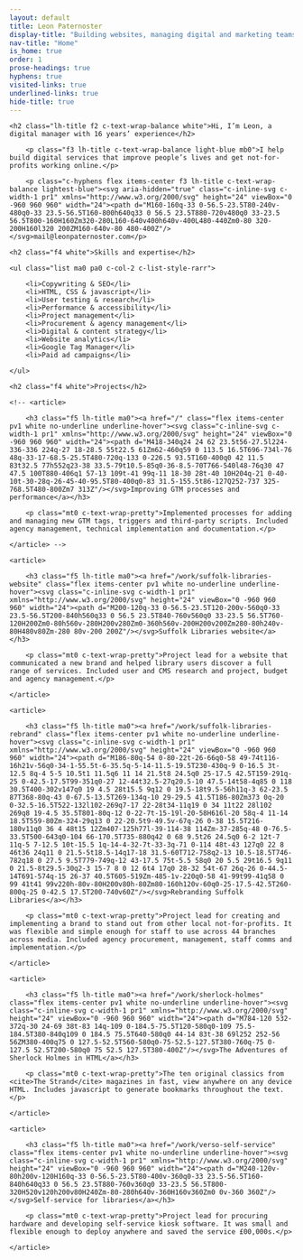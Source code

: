 ```yaml
---
layout: default
title: Leon Paternoster
display-title: "Building websites, managing digital and marketing teams and project managing complex digital projects since 2008."
nav-title: "Home"
is_home: true
order: 1
prose-headings: true
hyphens: true
visited-links: true
underlined-links: true
hide-title: true
---
```


<section class="pb4 bb b--blue">

	<h2 class="lh-title f2 c-text-wrap-balance white">Hi, I’m Leon, a digital manager with 16 years’ experience</h2>

		<p class="f3 lh-title c-text-wrap-balance light-blue mb0">I help build digital services that improve people’s lives and get not-for-profits working online.</p>

		<p class="c-hyphens flex items-center f3 lh-title c-text-wrap-balance lightest-blue"><svg aria-hidden="true" class="c-inline-svg c-width-1 pr1" xmlns="http://www.w3.org/2000/svg" height="24" viewBox="0 -960 960 960" width="24"><path d="M160-160q-33 0-56.5-23.5T80-240v-480q0-33 23.5-56.5T160-800h640q33 0 56.5 23.5T880-720v480q0 33-23.5 56.5T800-160H160Zm320-280L160-640v400h640v-400L480-440Zm0-80 320-200H160l320 200ZM160-640v-80 480-400Z"/></svg>mail@leonpaternoster.com</p>

</section>

<section class="pb4 bb b--blue">

	<h2 class="f4 white">Skills and expertise</h2>

	<ul class="list ma0 pa0 c-col-2 c-list-style-rarr">

		<li>Copywriting & SEO</li>
		<li>HTML, CSS & javascript</li>
		<li>User testing & research</li>
		<li>Performance & accessibility</li>
		<li>Project management</li>
		<li>Procurement & agency management</li>
		<li>Digital & content strategy</li>
		<li>Website analytics</li>
		<li>Google Tag Manager</li>
		<li>Paid ad campaigns</li>

	</ul>

</section>

<section class="pb4">

	<h2 class="f4 white">Projects</h2>

	<!-- <article>

		<h3 class="f5 lh-title ma0"><a href="/" class="flex items-center pv1 white no-underline underline-hover"><svg class="c-inline-svg c-width-1 pr1" xmlns="http://www.w3.org/2000/svg" height="24" viewBox="0 -960 960 960" width="24"><path d="M418-340q24 24 62 23.5t56-27.5l224-336-336 224q-27 18-28.5 55t22.5 61Zm62-460q59 0 113.5 16.5T696-734l-76 48q-33-17-68.5-25.5T480-720q-133 0-226.5 93.5T160-400q0 42 11.5 83t32.5 77h552q23-38 33.5-79t10.5-85q0-36-8.5-70T766-540l48-76q30 47 47.5 100T880-406q1 57-13 109t-41 99q-11 18-30 28t-40 10H204q-21 0-40-10t-30-28q-26-45-40-95.5T80-400q0-83 31.5-155.5t86-127Q252-737 325-768.5T480-800Zm7 313Z"/></svg>Improving GTM processes and performance</a></h3>

		<p class="mt0 c-text-wrap-pretty">Implemented processes for adding and managing new GTM tags, triggers and third-party scripts. Included agency management, technical implementation and documentation.</p>

	</article> -->

	<article>

		<h3 class="f5 lh-title ma0"><a href="/work/suffolk-libraries-website" class="flex items-center pv1 white no-underline underline-hover"><svg class="c-inline-svg c-width-1 pr1" xmlns="http://www.w3.org/2000/svg" height="24" viewBox="0 -960 960 960" width="24"><path d="M200-120q-33 0-56.5-23.5T120-200v-560q0-33 23.5-56.5T200-840h560q33 0 56.5 23.5T840-760v560q0 33-23.5 56.5T760-120H200Zm0-80h560v-280H200v280Zm0-360h560v-200H200v200Zm280-80h240v-80H480v80Zm-280 80v-200 200Z"/></svg>Suffolk Libraries website</a></h3>

		<p class="mt0 c-text-wrap-pretty">Project lead for a website that communicated a new brand and helped library users discover a full range of services. Included user and CMS research and project, budget and agency management.</p>

	</article>

	<article>

		<h3 class="f5 lh-title ma0"><a href="/work/suffolk-libraries-rebrand" class="flex items-center pv1 white no-underline underline-hover"><svg class="c-inline-svg c-width-1 pr1" xmlns="http://www.w3.org/2000/svg" height="24" viewBox="0 -960 960 960" width="24"><path d="M186-80q-54 0-80-22t-26-66q0-58 49-74t116-16h21v-56q0-34-1-55.5t-6-35.5q-5-14-11.5-19.5T230-430q-9 0-16.5 3t-12.5 8q-4 5-5 10.5t1 11.5q6 11 14 21.5t8 24.5q0 25-17.5 42.5T159-291q-25 0-42.5-17.5T99-351q0-27 12-44t32.5-27q20.5-10 47.5-14t58-4q85 0 118 30.5T400-302v147q0 19 4.5 28t15.5 9q12 0 19.5-18t9.5-56h11q-3 62-23.5 87T368-80q-43 0-67.5-13.5T269-134q-10 29-29.5 41.5T186-80Zm373 0q-20 0-32.5-16.5T522-132l102-269q7-17 22-28t34-11q19 0 34 11t22 28l102 269q8 19-4.5 35.5T801-80q-12 0-22-7t-15-19l-20-58H616l-20 58q-4 11-14 18.5T559-80Zm-324-29q13 0 22-20.5t9-49.5v-67q-26 0-38 15.5T216-180v11q0 36 4 48t15 12Zm407-125h77l-39-114-38 114Zm-37-285q-48 0-76.5-33.5T500-643q0-104 66-170.5T735-880q42 0 68 9.5t26 24.5q0 6-2 12t-7 11q-5 7-12.5 10t-15.5 1q-14-4-32-7t-33-3q-71 0-114 48t-43 127q0 22 8 46t36 24q11 0 21.5-5t18.5-14q17-18 31.5-60T712-758q2-13 10.5-18.5T746-782q18 0 27.5 9.5T779-749q-12 43-17.5 75t-5.5 58q0 20 5.5 29t16.5 9q11 0 21.5-8t29.5-30q2-3 15-7 8 0 12 6t4 17q0 28-32 54t-67 26q-26 0-44.5-14T691-574q-15 26-37 40.5T605-519Zm-485-1v-220q0-58 41-99t99-41q58 0 99 41t41 99v220h-80v-80H200v80h-80Zm80-160h120v-60q0-25-17.5-42.5T260-800q-25 0-42.5 17.5T200-740v60Z"/></svg>Rebranding Suffolk Libraries</a></h3>

		<p class="mt0 c-text-wrap-pretty">Project lead for creating and implementing a brand to stand out from other local not-for-profits. It was flexible and simple enough for staff to use across 44 branches across media. Included agency procurement, management, staff comms and implementation.</p>

	</article>

	<article>

		<h3 class="f5 lh-title ma0"><a href="/work/sherlock-holmes" class="flex items-center pv1 white no-underline underline-hover"><svg class="c-inline-svg c-width-1 pr1" xmlns="http://www.w3.org/2000/svg" height="24" viewBox="0 -960 960 960" width="24"><path d="M784-120 532-372q-30 24-69 38t-83 14q-109 0-184.5-75.5T120-580q0-109 75.5-184.5T380-840q109 0 184.5 75.5T640-580q0 44-14 83t-38 69l252 252-56 56ZM380-400q75 0 127.5-52.5T560-580q0-75-52.5-127.5T380-760q-75 0-127.5 52.5T200-580q0 75 52.5 127.5T380-400Z"/></svg>The Adventures of Sherlock Holmes in HTML</a></h3>

		<p class="mt0 c-text-wrap-pretty">The ten original classics from <cite>The Strand</cite> magazines in fast, view anywhere on any device HTML. Includes javascript to generate bookmarks throughout the text.</p>

	</article>

	<article>

		<h3 class="f5 lh-title ma0"><a href="/work/verso-self-service" class="flex items-center pv1 white no-underline underline-hover"><svg class="c-inline-svg c-width-1 pr1" xmlns="http://www.w3.org/2000/svg" height="24" viewBox="0 -960 960 960" width="24"><path d="M240-120v-80h200v-120H160q-33 0-56.5-23.5T80-400v-360q0-33 23.5-56.5T160-840h640q33 0 56.5 23.5T880-760v360q0 33-23.5 56.5T800-320H520v120h200v80H240Zm-80-280h640v-360H160v360Zm0 0v-360 360Z"/></svg>Self-service for libraries</a></h3>

		<p class="mt0 c-text-wrap-pretty">Project lead for procuring hardware and developing self-service kiosk software. It was small and flexible enough to deploy anywhere and saved the service £00,000s.</p>

	</article>


</section>